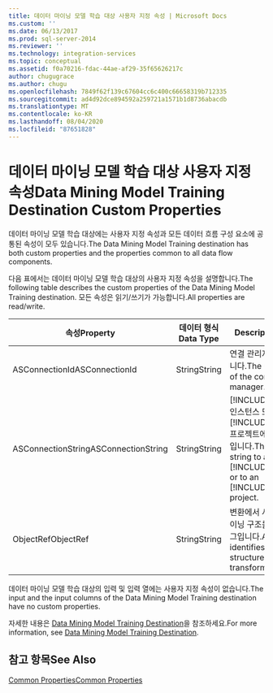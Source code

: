 ```yaml
---
title: 데이터 마이닝 모델 학습 대상 사용자 지정 속성 | Microsoft Docs
ms.custom: ''
ms.date: 06/13/2017
ms.prod: sql-server-2014
ms.reviewer: ''
ms.technology: integration-services
ms.topic: conceptual
ms.assetid: f0a70216-fdac-44ae-af29-35f65626217c
author: chugugrace
ms.author: chugu
ms.openlocfilehash: 7849f62f139c67604cc6c400c66658319b712335
ms.sourcegitcommit: ad4d92dce894592a259721a1571b1d8736abacdb
ms.translationtype: MT
ms.contentlocale: ko-KR
ms.lasthandoff: 08/04/2020
ms.locfileid: "87651828"
---
```

# <a name="data-mining-model-training-destination-custom-properties"></a><span data-ttu-id="259b4-102">데이터 마이닝 모델 학습 대상 사용자 지정 속성</span><span class="sxs-lookup"><span data-stu-id="259b4-102">Data Mining Model Training Destination Custom Properties</span></span>
  <span data-ttu-id="259b4-103">데이터 마이닝 모델 학습 대상에는 사용자 지정 속성과 모든 데이터 흐름 구성 요소에 공통된 속성이 모두 있습니다.</span><span class="sxs-lookup"><span data-stu-id="259b4-103">The Data Mining Model Training destination has both custom properties and the properties common to all data flow components.</span></span>  
  
 <span data-ttu-id="259b4-104">다음 표에서는 데이터 마이닝 모델 학습 대상의 사용자 지정 속성을 설명합니다.</span><span class="sxs-lookup"><span data-stu-id="259b4-104">The following table describes the custom properties of the Data Mining Model Training destination.</span></span> <span data-ttu-id="259b4-105">모든 속성은 읽기/쓰기가 가능합니다.</span><span class="sxs-lookup"><span data-stu-id="259b4-105">All properties are read/write.</span></span>  
  
|<span data-ttu-id="259b4-106">속성</span><span class="sxs-lookup"><span data-stu-id="259b4-106">Property</span></span>|<span data-ttu-id="259b4-107">데이터 형식</span><span class="sxs-lookup"><span data-stu-id="259b4-107">Data Type</span></span>|<span data-ttu-id="259b4-108">Description</span><span class="sxs-lookup"><span data-stu-id="259b4-108">Description</span></span>|  
|--------------|---------------|-----------------|  
|<span data-ttu-id="259b4-109">ASConnectionId</span><span class="sxs-lookup"><span data-stu-id="259b4-109">ASConnectionId</span></span>|<span data-ttu-id="259b4-110">String</span><span class="sxs-lookup"><span data-stu-id="259b4-110">String</span></span>|<span data-ttu-id="259b4-111">연결 관리자의 고유 식별자입니다.</span><span class="sxs-lookup"><span data-stu-id="259b4-111">The unique identifier of the connection manager.</span></span>|  
|<span data-ttu-id="259b4-112">ASConnectionString</span><span class="sxs-lookup"><span data-stu-id="259b4-112">ASConnectionString</span></span>|<span data-ttu-id="259b4-113">String</span><span class="sxs-lookup"><span data-stu-id="259b4-113">String</span></span>|<span data-ttu-id="259b4-114">[!INCLUDE[ssASnoversion](../../includes/ssasnoversion-md.md)] 인스턴스 또는 [!INCLUDE[ssASnoversion](../../includes/ssasnoversion-md.md)] 프로젝트에 대한 연결 문자열입니다.</span><span class="sxs-lookup"><span data-stu-id="259b4-114">The connection string to an instance of [!INCLUDE[ssASnoversion](../../includes/ssasnoversion-md.md)] or to an [!INCLUDE[ssASnoversion](../../includes/ssasnoversion-md.md)] project.</span></span>|  
|<span data-ttu-id="259b4-115">ObjectRef</span><span class="sxs-lookup"><span data-stu-id="259b4-115">ObjectRef</span></span>|<span data-ttu-id="259b4-116">String</span><span class="sxs-lookup"><span data-stu-id="259b4-116">String</span></span>|<span data-ttu-id="259b4-117">변환에서 사용하는 데이터 마이닝 구조를 식별하는 XML 태그입니다.</span><span class="sxs-lookup"><span data-stu-id="259b4-117">An XML tag that identifies the data mining structure that the transformation uses.</span></span>|  
  
 <span data-ttu-id="259b4-118">데이터 마이닝 모델 학습 대상의 입력 및 입력 열에는 사용자 지정 속성이 없습니다.</span><span class="sxs-lookup"><span data-stu-id="259b4-118">The input and the input columns of the Data Mining Model Training destination have no custom properties.</span></span>  
  
 <span data-ttu-id="259b4-119">자세한 내용은 [Data Mining Model Training Destination](data-mining-model-training-destination.md)을 참조하세요.</span><span class="sxs-lookup"><span data-stu-id="259b4-119">For more information, see [Data Mining Model Training Destination](data-mining-model-training-destination.md).</span></span>  
  
## <a name="see-also"></a><span data-ttu-id="259b4-120">참고 항목</span><span class="sxs-lookup"><span data-stu-id="259b4-120">See Also</span></span>  
 [<span data-ttu-id="259b4-121">Common Properties</span><span class="sxs-lookup"><span data-stu-id="259b4-121">Common Properties</span></span>](../common-properties.md)  
  
  
